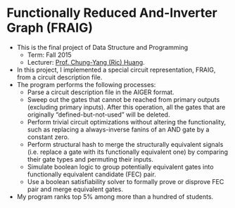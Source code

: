 # Functionally Reduced And-Inverter Graph (FRAIG)
- This is the final project of Data Structure and Programming
  - Term: Fall 2015
  - Lecturer: [Prof. Chung-Yang (Ric) Huang](http://cc.ee.ntu.edu.tw/~ric/).
- In this project, I implemented a special circuit representation, FRAIG, from a circuit description file.
- The program performs the following processes:
  - Parse a circuit description file in the AIGER format.
  - Sweep out the gates that cannot be reached from primary outputs (excluding primary inputs). After this operation, all the gates that are originally “defined-but-not-used” will be deleted.
  - Perform trivial circuit optimizations without altering the functionality, such as replacing a always-inverse fanins of an AND gate by a constant zero.
  - Perform structural hash to merge the structurally equivalent signals (i.e. replace a gate with its functionally equivalent one) by comparing their gate types and permuting their inputs.
  - Simulate boolean logic to group potentially equivalent gates into functionally equivalent candidate (FEC) pair.
  - Use a boolean satisfiability solver to formally prove or disprove FEC pair and merge equivalent gates.
- My program ranks top 5% among more than a hundred of students.
